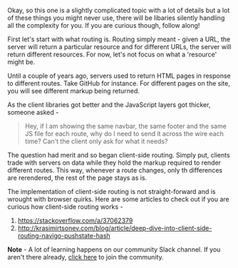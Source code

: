 Okay, so this one is a slightly complicated topic with a lot of details but a lot of these things you might never use, there will be libaries silently handling all the complexity for you. If you are curious though, follow along!

First let's start with what routing is. Routing simply meant - given a URL, the server will return a particular resource and for different URLs, the server will return different resources. For now, let's not focus on what a 'resource' might be. 

Until a couple of years ago, servers used to return HTML pages in response to different routes. Take GitHub for instance. For different pages on the site, you will see different markup being returned. 

As the client libraries got better and the JavaScript layers got thicker, someone asked - 

> Hey, if I am showing the same navbar, the same footer and the same JS file for each route, why do I need to send it across the wire each time? Can't the client only ask for what it needs?

The question had merit and so began client-side routing. Simply put, clients trade with servers on data while they hold the markup required to render different routes. This way, whenever a route changes, only th differences are rerendered, the rest of the page stays as is. 

The implementation of client-side routing is not straight-forward and is wrought with browser quirks. Here are some articles to check out if you are curious how client-side routing works - 

1. https://stackoverflow.com/a/37062379
2. http://krasimirtsonev.com/blog/article/deep-dive-into-client-side-routing-navigo-pushstate-hash



**Note** - A lot of learning happens on our community Slack channel. If you aren't there already, [click here](https://join.slack.com/t/proso-io/shared_invite/enQtNjAyNjA3MzY4MDY3LWI4MDFmMzQwNjkyNjdhMGQyOTYzNjM4YTllOTkxYjI5YzY4NmFjMDhiMTM2ZWNlMGI1NzEwMzAxOTc0YTgwYzA) to join the community.
